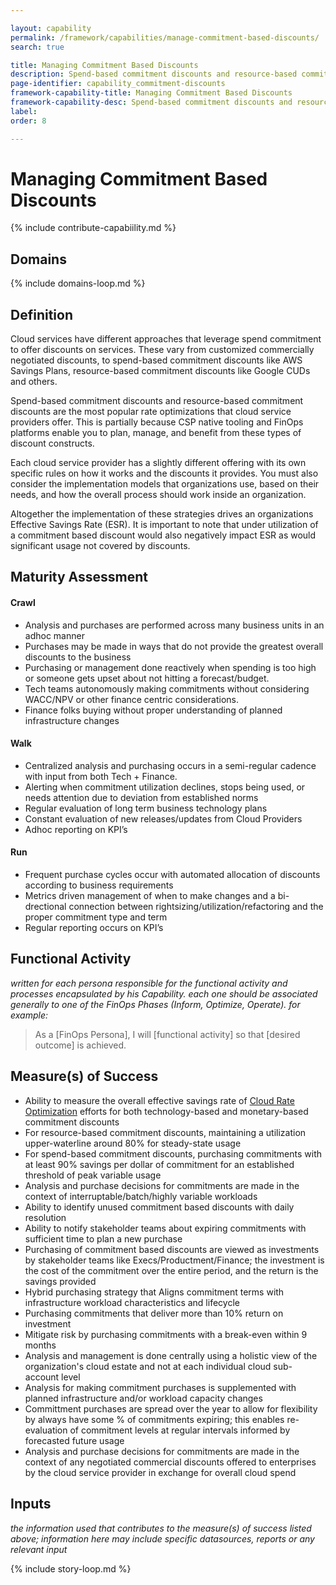 ```yaml
---

layout: capability
permalink: /framework/capabilities/manage-commitment-based-discounts/
search: true

title: Managing Commitment Based Discounts
description: Spend-based commitment discounts and resource-based commitment discounts are the most popular rate optimizations that cloud service providers offer. This is partially because CSP native tooling and FinOps platforms enable you to plan, manage, and benefit from these types of discount constructs...
page-identifier: capability_commitment-discounts
framework-capability-title: Managing Commitment Based Discounts
framework-capability-desc: Spend-based commitment discounts and resource-based commitment discounts are the most popular rate optimizations that cloud service providers offer. This is partially because CSP native tooling and FinOps platforms enable you to plan, manage, and benefit from these types of discount constructs...
label:
order: 8

---
```


# Managing Commitment Based Discounts

{% include contribute-capabiility.md %}

## Domains
<!-- _x-ref to the FinOps Domain(s) to which this Capability corresponds_ -->
{% include domains-loop.md %}


## Definition

Cloud services have different approaches that leverage spend commitment to offer discounts on services. These vary from customized commercially negotiated discounts, to spend-based commitment discounts like AWS Savings Plans, resource-based commitment discounts like Google CUDs and others.

Spend-based commitment discounts and resource-based commitment discounts are the most popular rate optimizations that cloud service providers offer. This is partially because CSP native tooling and FinOps platforms enable you to plan, manage, and benefit from these types of discount constructs.

Each cloud service provider has a slightly different offering with its own specific rules on how it works and the discounts it provides. You must also consider the implementation models that organizations use, based on their needs, and how the overall process should work inside an organization.

Altogether the implementation of these strategies drives an organizations Effective Savings Rate (ESR). It is important to note that under utilization of a commitment based discount would also negatively impact ESR as would significant usage not covered by discounts.



## Maturity Assessment

#### Crawl
* Analysis and purchases are performed across many business units in an adhoc manner
* Purchases may be made in ways that do not provide the greatest overall discounts to the business
* Purchasing or management done reactively when spending is too high or someone gets upset about not hitting a forecast/budget.
* Tech teams autonomously making commitments without considering WACC/NPV or other finance centric considerations.
* Finance folks buying without proper understanding of planned infrastructure changes


#### Walk
* Centralized analysis and purchasing occurs in a semi-regular cadence with input from both Tech + Finance.
* Alerting when commitment utilization declines, stops being used, or needs attention due to deviation from established norms
* Regular evaluation of long term business technology plans
* Constant evaluation of new releases/updates from Cloud Providers
* Adhoc reporting on KPI’s


#### Run
* Frequent purchase cycles occur with automated allocation of discounts according to business requirements
* Metrics driven management of when to make changes and a bi-drectional connection between rightsizing/utilization/refactoring and the proper commitment type and term
* Regular reporting occurs on KPI’s




## Functional Activity
_written for each persona responsible for the functional activity and processes encapsulated by his Capability.  each one should be associated generally to one of the FinOps Phases (Inform, Optimize, Operate). for example:_
>As a [FinOps Persona], I will [functional activity] so that [desired outcome] is achieved.



## Measure(s) of Success
* Ability to measure the overall effective savings rate of [Cloud Rate Optimization](https://www.finops.org/framework/domains/cloud-rate-optimization/) efforts for both technology-based and monetary-based commitment discounts
* For resource-based commitment discounts, maintaining a utilization upper-waterline around 80% for steady-state usage
* For spend-based commitment discounts, purchasing commitments with at least 90% savings per dollar of commitment for an established threshold of peak variable usage
* Analysis and purchase decisions for commitments are made in the context of interruptable/batch/highly variable workloads
* Ability to identify unused commitment based discounts with daily resolution
* Ability to notify stakeholder teams about expiring commitments with sufficient time to plan a new purchase
* Purchasing of commitment based discounts are viewed as investments by stakeholder teams like Execs/Productment/Finance; the investment is the cost of the commitment over the entire period, and the return is the savings provided
* Hybrid purchasing strategy that Aligns commitment terms with infrastructure workload characteristics and lifecycle
* Purchasing commitments that deliver more than 10% return on investment
* Mitigate risk by purchasing commitments with a break-even within 9 months
* Analysis and management is done centrally using a holistic view of the organization's cloud estate and not at each individual cloud sub-account level
* Analysis for making commitment purchases is supplemented with planned infrastructure and/or workload capacity changes
* Committment purchases are spread over the year to allow for flexibility by always have some % of commitments expiring; this enables re-evaluation of commitment levels at regular intervals informed by forecasted future usage
* Analysis and purchase decisions for commitments are made in the context of any negotiated commercial discounts offered to enterprises by the cloud service provider in exchange for overall cloud spend



## Inputs
_the information used that contributes to the measure(s) of success listed above; information here may include specific datasources, reports or any relevant input_


<!-- ####### Real World Resources ####### -->

{% include story-loop.md %}
